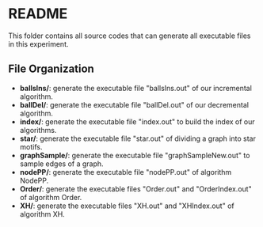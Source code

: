 # README #

This folder contains all source codes that can generate all executable files in this experiment.

## File Organization ##

* **ballsIns/**: generate the executable file "ballsIns.out" of our incremental algorithm.
* **ballDel/**: generate the executable file "ballDel.out" of our decremental algorithm.
* **index/**: generate the executable file "index.out" to build the index of our algorithms.
* **star/**: generate the executable file "star.out" of dividing a graph into star motifs.
* **graphSample/**: generate the executable file "graphSampleNew.out" to sample edges of a graph.
* **nodePP/**: generate the executable file "nodePP.out" of algorithm NodePP.
* **Order/**: generate the executable files "Order.out" and "OrderIndex.out" of algorithm Order.
* **XH/**: generate the executable files "XH.out" and "XHIndex.out" of algorithm XH.


